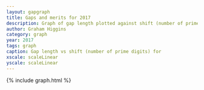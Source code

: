 ```yaml
---
layout: gapgraph
title: Gaps and merits for 2017
description: Graph of gap length plotted against shift (number of prime digits)
author: Graham Higgins
category: graph
year: 2017
tags: graph
caption: Gap length vs shift (number of prime digits) for
xscale: scaleLinear
yscale: scaleLinear
---
```


{% include graph.html %}

